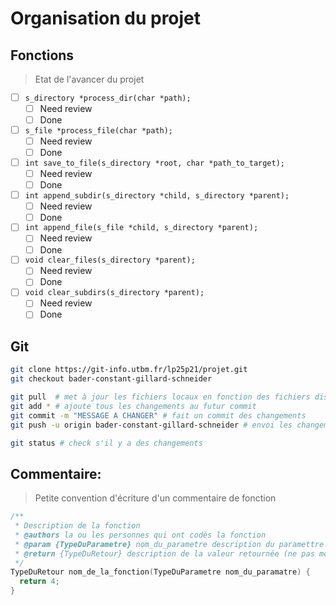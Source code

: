 # Organisation du projet

## Fonctions
> Etat de l'avancer du projet

- [ ] `s_directory *process_dir(char *path);`  
    - [ ] Need review
    - [ ] Done
- [ ] `s_file *process_file(char *path);`  
    - [ ] Need review
    - [ ] Done
- [ ] `int save_to_file(s_directory *root, char *path_to_target);`  
    - [ ] Need review
    - [ ] Done
- [ ] `int append_subdir(s_directory *child, s_directory *parent);`  
    - [ ] Need review
    - [ ] Done
- [ ] `int append_file(s_file *child, s_directory *parent);`  
    - [ ] Need review
    - [ ] Done
- [ ] `void clear_files(s_directory *parent);`  
    - [ ] Need review
    - [ ] Done
- [ ] `void clear_subdirs(s_directory *parent);`  
    - [ ] Need review
    - [ ] Done

## Git

```sh
git clone https://git-info.utbm.fr/lp25p21/projet.git
git checkout bader-constant-gillard-schneider

git pull  # met à jour les fichiers locaux en fonction des fichiers distants
git add * # ajoute tous les changements au futur commit
git commit -m "MESSAGE A CHANGER" # fait un commit des changements
git push -u origin bader-constant-gillard-schneider # envoi les changements sur gitlab

git status # check s'il y a des changements
```

## Commentaire:
> Petite convention d'écriture d'un commentaire de fonction

```C
/**
 * Description de la fonction
 * @authors la ou les personnes qui ont codés la fonction
 * @param {TypeDuParametre} nom_du_parametre description du paramettre
 * @return {TypeDuRetour} description de la valeur retournée (ne pas mettre cette ligne si void)
 */
TypeDuRetour nom_de_la_fonction(TypeDuParametre nom_du_paramatre) {
  return 4;
}
```
